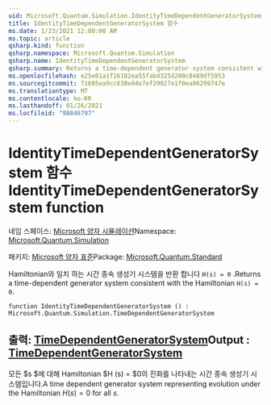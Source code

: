 ```yaml
---
uid: Microsoft.Quantum.Simulation.IdentityTimeDependentGeneratorSystem
title: IdentityTimeDependentGeneratorSystem 함수
ms.date: 1/23/2021 12:00:00 AM
ms.topic: article
qsharp.kind: function
qsharp.namespace: Microsoft.Quantum.Simulation
qsharp.name: IdentityTimeDependentGeneratorSystem
qsharp.summary: Returns a time-dependent generator system consistent with the Hamiltonian `H(s) = 0`.
ms.openlocfilehash: e25e01a1f16182ea55fabd325d200c8489df5953
ms.sourcegitcommit: 71605ea9cc630e84e7ef29027e1f0ea06299747e
ms.translationtype: MT
ms.contentlocale: ko-KR
ms.lasthandoff: 01/26/2021
ms.locfileid: "98846797"
---
```

# <a name="identitytimedependentgeneratorsystem-function"></a><span data-ttu-id="db9fc-102">IdentityTimeDependentGeneratorSystem 함수</span><span class="sxs-lookup"><span data-stu-id="db9fc-102">IdentityTimeDependentGeneratorSystem function</span></span>

<span data-ttu-id="db9fc-103">네임 스페이스: [Microsoft 양자 시뮬레이션](xref:Microsoft.Quantum.Simulation)</span><span class="sxs-lookup"><span data-stu-id="db9fc-103">Namespace: [Microsoft.Quantum.Simulation](xref:Microsoft.Quantum.Simulation)</span></span>

<span data-ttu-id="db9fc-104">패키지: [Microsoft 양자 표준](https://nuget.org/packages/Microsoft.Quantum.Standard)</span><span class="sxs-lookup"><span data-stu-id="db9fc-104">Package: [Microsoft.Quantum.Standard](https://nuget.org/packages/Microsoft.Quantum.Standard)</span></span>


<span data-ttu-id="db9fc-105">Hamiltonian와 일치 하는 시간 종속 생성기 시스템을 반환 합니다 `H(s) = 0` .</span><span class="sxs-lookup"><span data-stu-id="db9fc-105">Returns a time-dependent generator system consistent with the Hamiltonian `H(s) = 0`.</span></span>

```qsharp
function IdentityTimeDependentGeneratorSystem () : Microsoft.Quantum.Simulation.TimeDependentGeneratorSystem
```


## <a name="output--timedependentgeneratorsystem"></a><span data-ttu-id="db9fc-106">출력: [TimeDependentGeneratorSystem](xref:Microsoft.Quantum.Simulation.TimeDependentGeneratorSystem)</span><span class="sxs-lookup"><span data-stu-id="db9fc-106">Output : [TimeDependentGeneratorSystem](xref:Microsoft.Quantum.Simulation.TimeDependentGeneratorSystem)</span></span>

<span data-ttu-id="db9fc-107">모든 $s $에 대해 Hamiltonian $H (s) = $0의 진화를 나타내는 시간 종속 생성기 시스템입니다.</span><span class="sxs-lookup"><span data-stu-id="db9fc-107">A time dependent generator system representing evolution under the Hamiltonian $H(s) = 0$ for all $s$.</span></span>